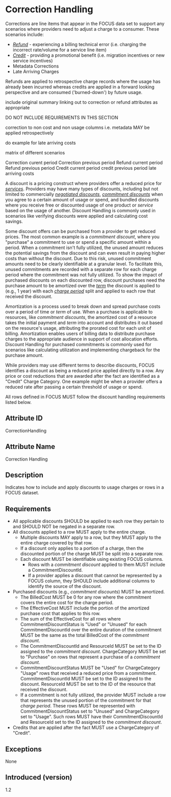 # Correction Handling

Corrections are line items that appear in the FOCUS data set to support any scenarios where providers need to adjust a charge to a consumer. These scenarios include:

* [*Refund*](#glossary:refund) - experiencing a billing technical error (i.e. charging the incorrect rate/volume for a service line item)
* [*Credit*](#glossary:credit) - providing a promotional benefit (i.e. migration incentives or new service incentives)
* Metadata Corrections
* Late Arriving Charges

Refunds are applied to retrospective charge records where the usage has already been incurred whereas credits are applied in a forward looking perspective and are consumed ('burned-down') by future usage.

include original summary linking out to correction or refund attributes as appropriate

DO NOT INCLUDE REQUIREMENTS IN THIS SECTION

correction to non cost and non usage columns i.e. metadata MAY be applied retrospectively

do example for late arriving costs

matrix of different scenarios

Correction curent period
Correction previous period
Refund current period
Refund previous period
Credit current period
credit previous period
late arriving costs

A discount is a pricing construct where providers offer a reduced price for [*services*](#glossary:service). Providers may have many types of discounts, including but not limited to commercially [*negotiated discounts*](#glossary:negotiated-discount), [*commitment discounts*](#glossary:commitment-discount) when you agree to a certain amount of usage or spend, and bundled discounts where you receive free or discounted usage of one product or *service* based on the usage of another. Discount Handling is commonly used in scenarios like verifying discounts were applied and calculating cost savings.

Some discount offers can be purchased from a provider to get reduced prices. The most common example is a *commitment discount*, where you "purchase" a commitment to use or spend a specific amount within a period. When a commitment isn't fully utilized, the unused amount reduces the potential savings from the discount and can even result in paying higher costs than without the discount. Due to this risk, unused commitment amounts need to be clearly identifiable at a granular level. To facilitate this, unused commitments are recorded with a separate row for each charge period where the commitment was not fully utilized. To show the impact of purchased discounts on each discounted row, discount purchases need the purchase amount to be amortized over the [*term*](#glossary:term) the discount is applied to (e.g., 1 year) with each [*charge period*](#glossary:chargeperiod) split and applied to each row that received the discount.

Amortization is a process used to break down and spread purchase costs over a period of time or *term* of use. When a purchase is applicable to resources, like *commitment discounts*, the amortized cost of a resource takes the initial payment and *term* into account and distributes it out based on the resource's usage, attributing the prorated cost for each unit of billing. Amortization enables users of billing data to distribute purchase charges to the appropriate audience in support of cost allocation efforts. Discount Handling for purchased commitments is commonly used for scenarios like calculating utilization and implementing chargeback for the purchase amount.

While providers may use different terms to describe discounts, FOCUS identifies a discount as being a reduced price applied directly to a row. Any price or cost reductions that are awarded after the fact are identified as a "Credit" Charge Category. One example might be when a provider offers a reduced rate after passing a certain threshold of usage or spend.

All rows defined in FOCUS MUST follow the discount handling requirements listed below.

## Attribute ID

CorrectionHandling

## Attribute Name

Correction Handling

## Description

Indicates how to include and apply discounts to usage charges or rows in a FOCUS dataset.

## Requirements

* All applicable discounts SHOULD be applied to each row they pertain to and SHOULD NOT be negated in a separate row.
* All discounts applied to a row MUST apply to the entire charge.
  * Multiple discounts MAY apply to a row, but they MUST apply to the entire charge covered by that row.
  * If a discount only applies to a portion of a charge, then the discounted portion of the charge MUST be split into a separate row.
  * Each discount MUST be identifiable using existing FOCUS columns.
    * Rows with a *commitment discount* applied to them MUST include a CommitmentDiscountId.
    * If a provider applies a discount that cannot be represented by a FOCUS column, they SHOULD include additional columns to identify the source of the discount.
* Purchased discounts (e.g., *commitment discounts*) MUST be amortized.
  * The BilledCost MUST be 0 for any row where the commitment covers the entire cost for the charge period.
  * The EffectiveCost MUST include the portion of the amortized purchase cost that applies to this row.
  * The sum of the EffectiveCost for all rows where CommitmentDiscountStatus is "Used" or "Unused" for each CommitmentDiscountId over the entire duration of the commitment MUST be the same as the total BilledCost of the *commitment discount*.
  * The CommitmentDiscountId and ResourceId MUST be set to the ID assigned to the *commitment discount*. ChargeCategory MUST be set to "Purchase" on rows that represent a purchase of a *commitment discount*.
  * CommitmentDiscountStatus MUST be "Used" for ChargeCategory "Usage" rows that received a reduced price from a commitment. CommitmentDiscountId MUST be set to the ID assigned to the discount. ResourceId MUST be set to the ID of the resource that received the discount.
  * If a commitment is not fully utilized, the provider MUST include a row that represents the unused portion of the commitment for that *charge period*. These rows MUST be represented with CommitmentDiscountStatus set to "Unused" and ChargeCategory set to "Usage". Such rows MUST have their CommitmentDiscountId and ResourceId set to the ID assigned to the *commitment discount*.
* Credits that are applied after the fact MUST use a ChargeCategory of "Credit".

## Exceptions

None

## Introduced (version)

1.2
